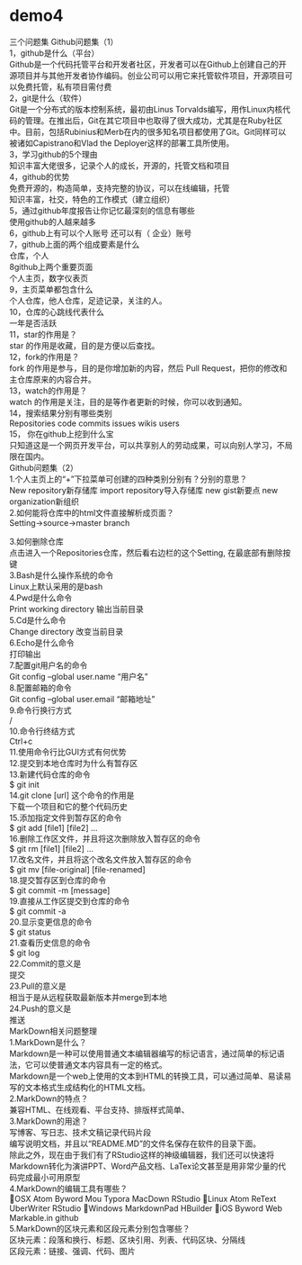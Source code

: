 # demo4
三个问题集
Github问题集（1）  
1，github是什么（平台）  
Github是一个代码托管平台和开发者社区，开发者可以在Github上创建自己的开源项目并与其他开发者协作编码。创业公司可以用它来托管软件项目，开源项目可以免费托管，私有项目需付费  
2，git是什么（软件）  
Git是一个分布式的版本控制系统，最初由Linus Torvalds编写，用作Linux内核代码的管理。在推出后，Git在其它项目中也取得了很大成功，尤其是在Ruby社区中。目前，包括Rubinius和Merb在内的很多知名项目都使用了Git。Git同样可以被诸如Capistrano和Vlad the Deployer这样的部署工具所使用。  
3，学习github的5个理由  
知识丰富大佬很多，记录个人的成长，开源的，托管文档和项目  
4，github的优势  
免费开源的，构造简单，支持完整的协议，可以在线编辑，托管  
知识丰富，社交，特色的工作模式（建立组织）  
5，通过github年度报告让你记忆最深刻的信息有哪些    
使用github的人越来越多      
6，github上有可以个人账号 还可以有（ 企业）账号  
7，github上面的两个组成要素是什么  
仓库，个人  
8github上两个重要页面  
个人主页，数字仪表页  
9，主页菜单都包含什么    
个人仓库，他人仓库，足迹记录，关注的人。    
10，仓库的心跳线代表什么  
一年是否活跃  
11，star的作用是？  
star 的作用是收藏，目的是方便以后查找。    
12，fork的作用是？  
fork 的作用是参与，目的是你增加新的内容，然后 Pull Request，把你的修改和主仓库原来的内容合并。  
13，watch的作用是？    
watch 的作用是关注，目的是等作者更新的时候，你可以收到通知。  
14，搜索结果分别有哪些类别  
Repositories  code  commits  issues  wikis  users  
15， 你在github上挖到什么宝  
只知道这是一个网页开发平台，可以共享别人的劳动成果，可以向别人学习，不局限在国内。  
Github问题集（2）  
1.个人主页上的“+”下拉菜单可创建的四种类别分别有？分别的意思？  
New repository新存储库  import repository导入存储库 new gist新要点 new organization新组织  
2.如何能将仓库中的html文件直接解析成页面？  
Setting->source->master branch  

3.如何删除仓库  
点击进入一个Repositories仓库，然后看右边栏的这个Setting,   在最底部有删除按键  
3.Bash是什么操作系统的命令  
Linux上默认采用的是bash   
4.Pwd是什么命令  
Print working directory	输出当前目录  
5.Cd是什么命令  
Change directory 改变当前目录  
6.Echo是什么命令  
打印输出  
7.配置git用户名的命令  
Git config –global user.name “用户名”  
8.配置邮箱的命令  
Git config –global user.email “邮箱地址”  
9.命令行换行方式  
/  
10.命令行终结方式  
Ctrl+c  
11.使用命令行比GUI方式有何优势  
12.提交到本地仓库时为什么有暂存区  
13.新建代码仓库的命令  
$ git init  
14.git clone [url] 这个命令的作用是  
下载一个项目和它的整个代码历史  
15.添加指定文件到暂存区的命令  
$ git add [file1] [file2] ...  
16.删除工作区文件，并且将这次删除放入暂存区的命令  
$ git rm [file1] [file2] ...  
17.改名文件，并且将这个改名文件放入暂存区的命令  
$ git mv [file-original] [file-renamed]  
18.提交暂存区到仓库的命令  
$ git commit -m [message]  
19.直接从工作区提交到仓库的命令  
$ git commit -a  
20.显示变更信息的命令  
$ git status  
21.查看历史信息的命令  
$ git log  
22.Commit的意义是  
提交  
23.Pull的意义是  
相当于是从远程获取最新版本并merge到本地  
24.Push的意义是  
推送  
MarkDown相关问题整理  
1.MarkDown是什么？  
Markdown是一种可以使用普通文本编辑器编写的标记语言，通过简单的标记语法，它可以使普通文本内容具有一定的格式。  
Markdown是一个web上使用的文本到HTML的转换工具，可以通过简单、易读易写的文本格式生成结构化的HTML文档。  
2.MarkDown的特点？  
兼容HTML、在线观看、平台支持、排版样式简单、  
3.MarkDown的用途？  
写博客、写日志、技术文稿记录代码片段  
编写说明文档，并且以“README.MD”的文件名保存在软件的目录下面。  
除此之外，现在由于我们有了RStudio这样的神级编辑器，我们还可以快速将Markdown转化为演讲PPT、Word产品文档、LaTex论文甚至是用非常少量的代码完成最小可用原型  
4.MarkDown的编辑工具有哪些？  
OSX
Atom
Byword
Mou
Typora
MacDown
RStudio
Linux
Atom
ReText
UberWriter
RStudio
Windows
MarkdownPad
HBuilder
iOS
Byword
Web
Markable.in
github  
5.MarkDown的区块元素和区段元素分别包含哪些？  
区块元素：段落和换行、标题、区块引用、列表、代码区块、分隔线  
区段元素：链接、强调、代码、图片  
